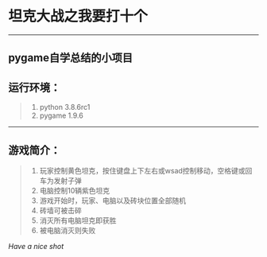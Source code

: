 # 坦克大战之我要打十个
----
**pygame自学总结的小项目**
----
## 运行环境：
>1. python 3.8.6rc1
>2. pygame 1.9.6
----
## 游戏简介：
>1. 玩家控制黄色坦克，按住键盘上下左右或wsad控制移动，空格键或回车为发射子弹
>2. 电脑控制10辆紫色坦克
>3. 游戏开始时，玩家、电脑以及砖块位置全部随机
>4. 砖墙可被击碎
>5. 消灭所有电脑坦克即获胜
>6. 被电脑消灭则失败

*Have a nice shot*
